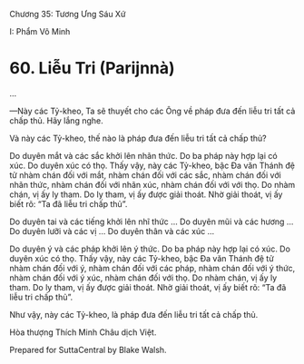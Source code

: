 

Chương 35: Tương Ưng Sáu Xứ

I: Phẩm Vô Minh

# 60\. Liễu Tri (Parijnnà)

…

—Này các Tỷ-kheo, Ta sẽ thuyết cho các Ông về pháp đưa đến liễu tri tất cả chấp thủ. Hãy lắng nghe.

Và này các Tỷ-kheo, thế nào là pháp đưa đến liễu tri tất cả chấp thủ?

Do duyên mắt và các sắc khởi lên nhãn thức. Do ba pháp này hợp lại có xúc. Do duyên xúc có thọ. Thấy vậy, này các Tỷ-kheo, bậc Ða văn Thánh đệ tử nhàm chán đối với mắt, nhàm chán đối với các sắc, nhàm chán đối với nhãn thức, nhàm chán đối với nhãn xúc, nhàm chán đối với với thọ. Do nhàm chán, vị ấy ly tham. Do ly tham, vị ấy được giải thoát. Nhờ giải thoát, vị ấy biết rõ: “Ta đã liễu tri chấp thủ”.

Do duyên tai và các tiếng khởi lên nhĩ thức … Do duyên mũi và các hương … Do duyên lưỡi và các vị … Do duyên thân và các xúc …

Do duyên ý và các pháp khởi lên ý thức. Do ba pháp này hợp lại có xúc. Do duyên xúc có thọ. Thấy vậy, này các Tỷ-kheo, bậc Ða văn Thánh đệ tử nhàm chán đối với ý, nhàm chán đối với các pháp, nhàm chán đối với ý thức, nhàm chán đối với ý xúc, nhàm chán đối với thọ. Do nhàm chán, vị ấy ly tham. Do ly tham, vị ấy được giải thoát. Nhờ giải thoát, vị ấy biết rõ: “Ta đã liễu tri chấp thủ”.

Như vậy, này các Tỷ-kheo, là pháp đưa đến liễu tri tất cả chấp thủ.

Hòa thượng Thích Minh Châu dịch Việt.

Prepared for SuttaCentral by Blake Walsh.